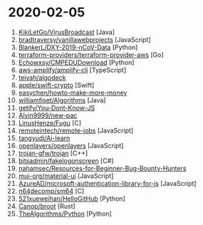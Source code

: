 # 2020-02-05

1. [KikiLetGo/VirusBroadcast](https://github.com/KikiLetGo/VirusBroadcast "A java virus broadcast simulation") [Java]
2. [bradtraversy/vanillawebprojects](https://github.com/bradtraversy/vanillawebprojects "Mini projects built with HTML5, CSS & JavaScript. No frameworks or libraries") [JavaScript]
3. [BlankerL/DXY-2019-nCoV-Data](https://github.com/BlankerL/DXY-2019-nCoV-Data "2019新型冠状病毒疫情时间序列数据仓库") [Python]
4. [terraform-providers/terraform-provider-aws](https://github.com/terraform-providers/terraform-provider-aws "Terraform AWS provider") [Go]
5. [Echowxsy/CMPEDUDownload](https://github.com/Echowxsy/CMPEDUDownload "机械工业出版社PDF下载器") [Python]
6. [aws-amplify/amplify-cli](https://github.com/aws-amplify/amplify-cli "A CLI toolchain for simplifying serverless web and mobile development.") [TypeScript]
7. [teivah/algodeck](https://github.com/teivah/algodeck "An Open-Source Collection of +200 Algorithmic Flash Cards to Help you Preparing your Algorithm & Data Structure Interview 💯") 
8. [apple/swift-crypto](https://github.com/apple/swift-crypto "Open-source implementation of a substantial portion of the API of Apple CryptoKit suitable for use on Linux platforms.") [Swift]
9. [easychen/howto-make-more-money](https://github.com/easychen/howto-make-more-money "程序员如何优雅的挣零花钱") 
10. [williamfiset/Algorithms](https://github.com/williamfiset/Algorithms "A collection of algorithms and data structures") [Java]
11. [getify/You-Dont-Know-JS](https://github.com/getify/You-Dont-Know-JS "A book series on JavaScript. @YDKJS on twitter.") 
12. [Alvin9999/new-pac](https://github.com/Alvin9999/new-pac "科学/自由上网，免费ss/ssr/v2ray/goflyway账号，搭建教程") 
13. [LinusHenze/Fugu](https://github.com/LinusHenze/Fugu "Fugu is the first open source jailbreak based on the checkm8 exploit") [C]
14. [remoteintech/remote-jobs](https://github.com/remoteintech/remote-jobs "A list of semi to fully remote-friendly companies in tech.") [JavaScript]
15. [tangyudi/Ai-learn](https://github.com/tangyudi/Ai-learn "人工智能学习路线图，整理近200个实战案例与项目，免费提供配套教材，零基础入门，就业实战！包括：Python，数学，机器学习，数据分析，深度学习，计算机视觉，自然语言处理等热门领域") 
16. [openlayers/openlayers](https://github.com/openlayers/openlayers "OpenLayers") [JavaScript]
17. [trojan-gfw/trojan](https://github.com/trojan-gfw/trojan "An unidentifiable mechanism that helps you bypass GFW.") [C++]
18. [bitsadmin/fakelogonscreen](https://github.com/bitsadmin/fakelogonscreen "Fake Windows logon screen to steal passwords") [C#]
19. [nahamsec/Resources-for-Beginner-Bug-Bounty-Hunters](https://github.com/nahamsec/Resources-for-Beginner-Bug-Bounty-Hunters "A list of resources for those interested in getting started in bug bounties") 
20. [mui-org/material-ui](https://github.com/mui-org/material-ui "React components for faster and easier web development. Build your own design system, or start with Material Design.") [JavaScript]
21. [AzureAD/microsoft-authentication-library-for-js](https://github.com/AzureAD/microsoft-authentication-library-for-js "Microsoft Authentication Library (MSAL) for JS") [JavaScript]
22. [n64decomp/sm64](https://github.com/n64decomp/sm64 "A Super Mario 64 decompilation, brought to you by a bunch of clever folks.") [C]
23. [521xueweihan/HelloGitHub](https://github.com/521xueweihan/HelloGitHub "Find pearls on open-source seashore 分享 GitHub 上有趣、入门级的开源项目") [Python]
24. [Canop/broot](https://github.com/Canop/broot "A new way to see and navigate directory trees : https://dystroy.org/broot") [Rust]
25. [TheAlgorithms/Python](https://github.com/TheAlgorithms/Python "All Algorithms implemented in Python") [Python]
